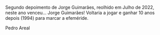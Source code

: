 Segundo depoimento de Jorge Guimarães, reolhido em Julho de 2022, neste ano venceu... Jorge Guimarães! 
Voltaria a jogar e ganhar 10 anos depois (1994) para marcar a efeméride.

Pedro Areal
